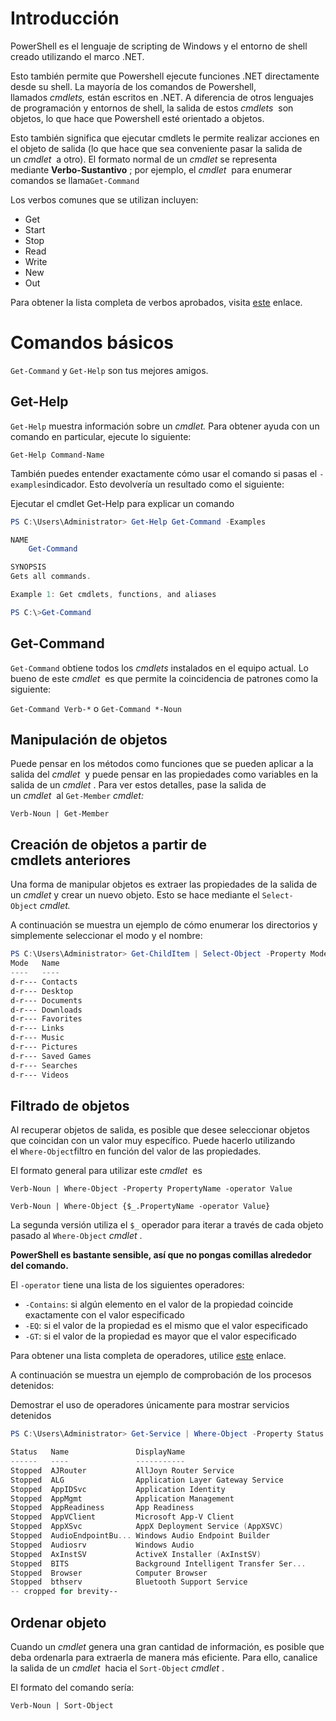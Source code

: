 # Introducción

PowerShell es el lenguaje de scripting de Windows y el entorno de shell creado utilizando el marco .NET.

Esto también permite que Powershell ejecute funciones .NET directamente desde su shell. La mayoría de los comandos de Powershell, llamados _cmdlets,_ están escritos en .NET. A diferencia de otros lenguajes de programación y entornos de shell, la salida de estos _cmdlets_  son objetos, lo que hace que Powershell esté orientado a objetos.

Esto también significa que ejecutar cmdlets le permite realizar acciones en el objeto de salida (lo que hace que sea conveniente pasar la salida de un _cmdlet_  a otro). El formato normal de un _cmdlet_ se representa mediante **Verbo-Sustantivo** ; por ejemplo, el _cmdlet_  para enumerar comandos se llama`Get-Command`

Los verbos comunes que se utilizan incluyen:

- Get
- Start
- Stop 
- Read
- Write
- New
- Out

Para obtener la lista completa de verbos aprobados, visita [este](https://docs.microsoft.com/en-us/powershell/scripting/developer/cmdlet/approved-verbs-for-windows-powershell-commands?view=powershell-7) enlace.

# Comandos básicos

`Get-Command` y `Get-Help` son tus mejores amigos.
## Get-Help

`Get-Help` muestra información sobre un _cmdlet._ Para obtener ayuda con un comando en particular, ejecute lo siguiente:

`Get-Help Command-Name`

También puedes entender exactamente cómo usar el comando si pasas el `-examples`indicador. Esto devolvería un resultado como el siguiente: 

Ejecutar el cmdlet Get-Help para explicar un comando

```powershell
PS C:\Users\Administrator> Get-Help Get-Command -Examples

NAME
    Get-Command

SYNOPSIS
Gets all commands.

Example 1: Get cmdlets, functions, and aliases

PS C:\>Get-Command
```

## Get-Command

`Get-Command` obtiene todos los _cmdlets_ instalados en el equipo actual. Lo bueno de este _cmdlet_  es que permite la coincidencia de patrones como la siguiente:

`Get-Command Verb-*` o `Get-Command *-Noun`

## Manipulación de objetos

Puede pensar en los métodos como funciones que se pueden aplicar a la salida del _cmdlet_  y puede pensar en las propiedades como variables en la salida de un _cmdlet_ . Para ver estos detalles, pase la salida de un _cmdlet_  al `Get-Member` _cmdlet:_

`Verb-Noun | Get-Member`

## Creación de objetos a partir de cmdlets anteriores

Una forma de manipular objetos es extraer las propiedades de la salida de un _cmdlet_ y crear un nuevo objeto. Esto se hace mediante el `Select-Object` _cmdlet._ 

A continuación se muestra un ejemplo de cómo enumerar los directorios y simplemente seleccionar el modo y el nombre:

```powershell
PS C:\Users\Administrator> Get-ChildItem | Select-Object -Property Mode, Name
Mode   Name
----   ----
d-r--- Contacts
d-r--- Desktop
d-r--- Documents
d-r--- Downloads
d-r--- Favorites
d-r--- Links
d-r--- Music
d-r--- Pictures
d-r--- Saved Games
d-r--- Searches
d-r--- Videos
```

## Filtrado de objetos

Al recuperar objetos de salida, es posible que desee seleccionar objetos que coincidan con un valor muy específico. Puede hacerlo utilizando el `Where-Object`filtro en función del valor de las propiedades. 

El formato general para utilizar este _cmdlet_  es 

`Verb-Noun | Where-Object -Property PropertyName -operator Value`

`Verb-Noun | Where-Object {$_.PropertyName -operator Value}`

La segunda versión utiliza el `$_` operador para iterar a través de cada objeto pasado al `Where-Object` _cmdlet_ .

**PowerShell es bastante sensible, así que no pongas comillas alrededor del comando.**

El `-operator` tiene una lista de los siguientes operadores:

- `-Contains`: si algún elemento en el valor de la propiedad coincide exactamente con el valor especificado
- `-EQ`: si el valor de la propiedad es el mismo que el valor especificado
- `-GT`: si el valor de la propiedad es mayor que el valor especificado

Para obtener una lista completa de operadores, utilice [este](https://docs.microsoft.com/en-us/powershell/module/microsoft.powershell.core/where-object?view=powershell-6) enlace.

A continuación se muestra un ejemplo de comprobación de los procesos detenidos:

Demostrar el uso de operadores únicamente para mostrar servicios detenidos

```powershell
PS C:\Users\Administrator> Get-Service | Where-Object -Property Status -eq Stopped

Status   Name               DisplayName
------   ----               -----------
Stopped  AJRouter           AllJoyn Router Service
Stopped  ALG                Application Layer Gateway Service
Stopped  AppIDSvc           Application Identity
Stopped  AppMgmt            Application Management
Stopped  AppReadiness       App Readiness
Stopped  AppVClient         Microsoft App-V Client
Stopped  AppXSvc            AppX Deployment Service (AppXSVC)
Stopped  AudioEndpointBu... Windows Audio Endpoint Builder
Stopped  Audiosrv           Windows Audio
Stopped  AxInstSV           ActiveX Installer (AxInstSV)
Stopped  BITS               Background Intelligent Transfer Ser...
Stopped  Browser            Computer Browser
Stopped  bthserv            Bluetooth Support Service
-- cropped for brevity--
```

## Ordenar objeto

Cuando un _cmdlet_ genera una gran cantidad de información, es posible que deba ordenarla para extraerla de manera más eficiente. Para ello, canalice la salida de un _cmdlet_  hacia el `Sort-Object` _cmdlet_ .

El formato del comando sería:

`Verb-Noun | Sort-Object`











